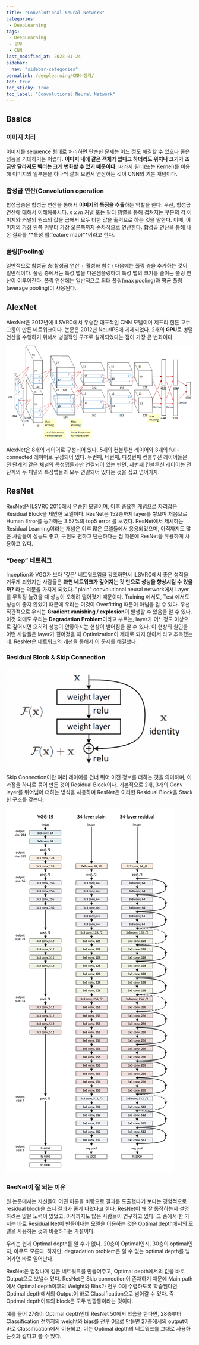 ```yaml
---
title: "Convolutional Neural Network"
categories:
 - DeepLearning
tags:
 - DeepLearning
 - 공부
 - CNN
last_modified_at: 2023-01-24
sidebar:
  nav: "sidebar-categories"
permalink: /deeplearning/CNN-정리/
toc: true
toc_sticky: true
toc_label: "Convolutional Neural Network"
---
```


## Basics

### 이미지 처리

이미지를 sequence 형태로 처리하면 단순한 문제는 어느 정도 해결할 수 있으나 좋은 성능을 기대하기는 어렵다. **이미지 내에 같은 객체가 있다고 하더라도 위치나 크기가 조금만 달라져도 벡터는 크게 변화할 수 있기 때문이다.** 따라서 필터(또는 Kernel)를 이용해 이미지의 일부분을 하나씩 살펴 보면서 연산하는 것이 CNN의 기본 개념이다.

### 합성곱 연산(Convolution operation

합성곱층은 합성곱 연산을 통해서 **이미지의 특징을 추출**하는 역할을 한다. 우선, 합성곱 연산에 대해서 이해해봅시다. *n x m* 커널 또는 필터 행렬을 통해 겹쳐지는 부분의 각 이미지와 커널의 원소의 값을 곱해서 모두 더한 값을 출력으로 하는 것을 말한다. 이때, 이미지의 가장 왼쪽 위부터 가장 오른쪽까지 순차적으로 연산한다. 합성곱 연산을 통해 나온 결과를 **특성 맵(feature map)**이라고 한다.

### 풀링(Pooling)

일반적으로 합성곱 층(합성곱 연산 + 활성화 함수) 다음에는 풀링 층을 추가하는 것이 일반적이다. 풀링 층에서는 특성 맵을 다운샘플링하여 특성 맵의 크기를 줄이는 풀링 연산이 이루어진다. 풀링 연산에는 일반적으로 최대 풀링(max pooling)과 평균 풀링(average pooling)이 사용된다.

## AlexNet

AlexNet은 2012년에 ILSVRC에서 우승한 대표적인 CNN 모델이며 제프리 힌튼 교수 그룹이 만든 네트워크이다. 논문은 2012년 NeurIPS에 게제되었다. 2개의 **GPU**로 병렬연산을 수행하기 위해서 병렬적인 구조로 설계되었다는 점이 가장 큰 변화이다.

![image](/assets/images/alexnet.png)

AlexNet은 8개의 레이어로 구성되어 있다. 5개의 컨볼루션 레이어와 3개의 full-connected 레이어로 구성되어 있다. 두번째, 네번째, 다섯번째 컨볼루션 레이어들은 전 단계의 같은 채널의 특성맵들과만 연결되어 있는 반면, 세번째 컨볼루션 레이어는 전 단계의 두 채널의 특성맵들과 모두 연결되어 있다는 것을 집고 넘어가자.

## ResNet

ResNet은 ILSVRC 2015에서 우승한 모델이며, 이후 중요한 개념으로 자리잡은 Residual Block을 제안한 모델이다. ResNet은 152층까지 layer를 쌓으며 처음으로 Human Error를 능가하는 3.57%의 top5 error 를 보였다. ResNet에서 제시하는 Residual Learning이라는 개념은 이후 많은 모델들에서 응용되었으며, 아직까지도 많은 사람들이 성능도 좋고, 구현도 편하고 단순하다는 점 때문에 ResNet을 유용하게 사용하고 있다.

### “Deep” 네트워크

Inception과 VGG가 보다 '깊은' 네트워크임을 강조하면서 ILSVRC에서 좋은 성적을 거두게 되었지만 사람들은 **과연 네트워크가 깊어지는 것 만으로 성능을 향상시킬 수 있을까?** 라는 의문을 가지게 되었다. "plain" convolutional neural network에서 Layer를 무작정 늘렸을 때 성능이 오히려 떨어졌기 때문이다. Training 에서도, Test 에서도 성능이 좋지 않았기 때문에 우리는 이것이 Overfitting 때문이 아님을 알 수 있다. 우선 직관적으로 우리는 **Gradient vanishing / explosion**이 발생할 수 있음을 알 수 있다. 이것 외에도 우리는 **Degradation Problem**이라고 부르는, layer가 어느정도 이상으로 깊어지면 오히려 성능이 안좋아지는 현상이 벌어짐을 알 수 있다. 이 현상의 원인을 어떤 사람들은 layer가 깊어졌을 때 Optimization이 제대로 되지 않아서 라고 추측했는데. ResNet은 네트워크의 개선을 통해서 이 문제를 해결했다.

### Residual Block & Skip Connection

![image](/assets/images/skipconnect.png)

Skip Connection이란 여러 레이어를 건너 뛰어 이전 정보를 더하는 것을 의미하며, 이 과정을 하나로 묶어 만든 것이 Residual Block이다. 기본적으로 2개, 3개의 Conv layer를 뛰어넘어 더하는 방식을 사용하며 ResNet은 이러한 Residual Block을 Stack한 구조를 갖는다.

![image](/assets/images/resnet.png)
### ResNet이 잘 되는 이유

원 논문에서는 자신들이 어떤 이론을 바탕으로 결과를 도출했다기 보다는 경험적으로 residual block을 쓰니 결과가 좋게 나왔다고 한다. ResNet이 왜 잘 동작하는지 설명하려는 많은 노력이 있었고, 아직까지도 많은 사람들이 연구하고 있다. 그 중에서 한 가지는 바로 Residual Net이 만들어내는 모델을 이용하는 것은 Optimal depth에서의 모델을 사용하는 것과 비슷하다는 가설이다.

우리는 쉽게 Optimal depth를 알 수가 없다. 20층이 Optimal인지, 30층이 optimal인지, 아무도 모른다. 하지만, degradation problem은 알 수 없는 optimal depth를 넘어가면 바로 일어난다.

ResNet은 엄청나게 깊은 네트워크를 만들어주고, Optimal depth에서의 값을 바로 Output으로 보낼수 있다. ResNet은 Skip connection이 존재하기 때문에 Main path에서 Optimal depth이후의 Weight와 Bias가 전부 0에 수렴하도록 학습된다면 Optimal depth에서의 Output이 바로 Classification으로 넘어갈 수 있다. 즉 Optimal depth이후의 block은 모두 빈깡통이라는 것이다.

예를 들어 27층이 Optimal depth인데 ResNet 50에서 학습을 한다면, 28층부터 Classification 전까지의 weight와 bias를 전부 0으로 만들면 27층에서의 output이 바로 Classification에서 이용되고, 이는 Optimal depth의 네트워크를 그대로 사용하는것과 같다고 볼 수 있다.

